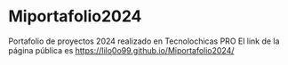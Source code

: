 # Miportafolio2024
Portafolio de proyectos 2024 realizado en Tecnolochicas PRO
El link de la página pública es https://lilo0o99.github.io/Miportafolio2024/
